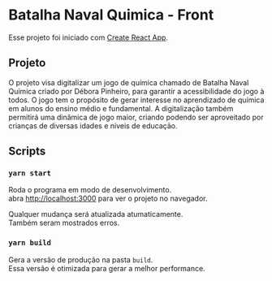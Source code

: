 # Batalha Naval Quimica - Front

Esse projeto foi iniciado com [Create React App](https://github.com/facebook/create-react-app).

## Projeto

O projeto visa digitalizar um jogo de química chamado de Batalha Naval Química criado por Débora Pinheiro, para garantir a acessibilidade do jogo à todos. O jogo tem o propósito de gerar interesse no aprendizado de química em alunos do ensino médio e fundamental. A digitalização também permitirá uma dinâmica de jogo maior, criando podendo ser aproveitado por crianças de diversas idades e níveis de educação.

## Scripts

### `yarn start`

Roda o programa em modo de desenvolvimento.\
abra [http://localhost:3000](http://localhost:3000) para ver o projeto no navegador.

Qualquer mudança será atualizada atumaticamente.\
Também seram mostrados erros.

### `yarn build`

Gera a versão de produção na pasta `build`.\
Essa versão é otimizada para gerar a melhor performance.
